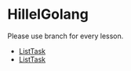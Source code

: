 # HillelGolang
Please use branch for every lesson.
- [ListTask](https://github.com/DianaSun97/Javaithillel/tree/main)
- [ListTask](https://github.com/DianaSun97/Javaithillel/tree/main)

